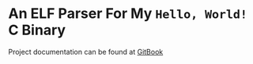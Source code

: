 # An ELF Parser For My `Hello, World!` C Binary

Project documentation can be found at [GitBook](https://ankuragrawal.gitbook.io/home/my-first-c-project-an-elf-parser-and-interpreter)